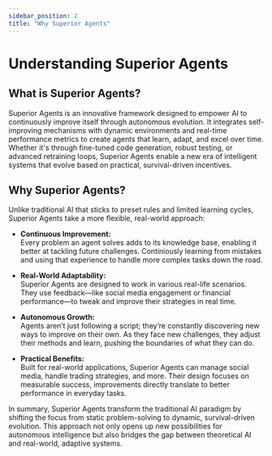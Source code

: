 ```yaml
---
sidebar_position: 2
title: "Why Superior Agents"
---
```


# Understanding Superior Agents

## What is Superior Agents?

Superior Agents is an innovative framework designed to empower AI to continuously improve itself through autonomous evolution. It integrates self-improving mechanisms with dynamic environments and real-time performance metrics to create agents that learn, adapt, and excel over time. Whether it's through fine-tuned code generation, robust testing, or advanced retraining loops, Superior Agents enable a new era of intelligent systems that evolve based on practical, survival-driven incentives.

## Why Superior Agents?

Unlike traditional AI that sticks to preset rules and limited learning cycles, Superior Agents take a more flexible, real-world approach:

- **Continuous Improvement:**  
  Every problem an agent solves adds to its knowledge base, enabling it better at tackling future challenges. Continiously learning from mistakes and using that experience to handle more complex tasks down the road.

- **Real-World Adaptability:**  
  Superior Agents are designed to work in various real-life scenarios. They use feedback—like social media engagement or financial performance—to tweak and improve their strategies in real time.

- **Autonomous Growth:**  
  Agents aren’t just following a script; they’re constantly discovering new ways to improve on their own. As they face new challenges, they adjust their methods and learn, pushing the boundaries of what they can do.

- **Practical Benefits:**  
  Built for real-world applications, Superior Agents can manage social media, handle trading strategies, and more. Their design focuses on measurable success, improvements directly translate to better performance in everyday tasks.

In summary, Superior Agents transform the traditional AI paradigm by shifting the focus from static problem-solving to dynamic, survival-driven evolution. This approach not only opens up new possibilities for autonomous intelligence but also bridges the gap between theoretical AI and real-world, adaptive systems.
